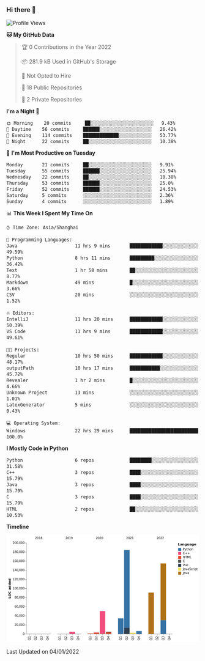 ### Hi there 👋

<!--START_SECTION:waka-->
![Profile Views](http://img.shields.io/badge/Profile%20Views-0-blue)

**🐱 My GitHub Data** 

> 🏆 0 Contributions in the Year 2022
 > 
> 📦 281.9 kB Used in GitHub's Storage 
 > 
> 🚫 Not Opted to Hire
 > 
> 📜 18 Public Repositories 
 > 
> 🔑 2 Private Repositories  
 > 
**I'm a Night 🦉** 

```text
🌞 Morning    20 commits     ██░░░░░░░░░░░░░░░░░░░░░░░   9.43% 
🌆 Daytime    56 commits     ██████░░░░░░░░░░░░░░░░░░░   26.42% 
🌃 Evening    114 commits    █████████████░░░░░░░░░░░░   53.77% 
🌙 Night      22 commits     ██░░░░░░░░░░░░░░░░░░░░░░░   10.38%

```
📅 **I'm Most Productive on Tuesday** 

```text
Monday       21 commits     ██░░░░░░░░░░░░░░░░░░░░░░░   9.91% 
Tuesday      55 commits     ██████░░░░░░░░░░░░░░░░░░░   25.94% 
Wednesday    22 commits     ██░░░░░░░░░░░░░░░░░░░░░░░   10.38% 
Thursday     53 commits     ██████░░░░░░░░░░░░░░░░░░░   25.0% 
Friday       52 commits     ██████░░░░░░░░░░░░░░░░░░░   24.53% 
Saturday     5 commits      ░░░░░░░░░░░░░░░░░░░░░░░░░   2.36% 
Sunday       4 commits      ░░░░░░░░░░░░░░░░░░░░░░░░░   1.89%

```


📊 **This Week I Spent My Time On** 

```text
⌚︎ Time Zone: Asia/Shanghai

💬 Programming Languages: 
Java                     11 hrs 9 mins       ████████████░░░░░░░░░░░░░   49.59% 
Python                   8 hrs 11 mins       █████████░░░░░░░░░░░░░░░░   36.42% 
Text                     1 hr 58 mins        ██░░░░░░░░░░░░░░░░░░░░░░░   8.77% 
Markdown                 49 mins             █░░░░░░░░░░░░░░░░░░░░░░░░   3.66% 
CSV                      20 mins             ░░░░░░░░░░░░░░░░░░░░░░░░░   1.52%

🔥 Editors: 
IntelliJ                 11 hrs 20 mins      ████████████░░░░░░░░░░░░░   50.39% 
VS Code                  11 hrs 9 mins       ████████████░░░░░░░░░░░░░   49.61%

🐱‍💻 Projects: 
Regular                  10 hrs 50 mins      ████████████░░░░░░░░░░░░░   48.17% 
outputPath               10 hrs 17 mins      ███████████░░░░░░░░░░░░░░   45.72% 
Revealer                 1 hr 2 mins         █░░░░░░░░░░░░░░░░░░░░░░░░   4.66% 
Unknown Project          13 mins             ░░░░░░░░░░░░░░░░░░░░░░░░░   1.01% 
LatexGenerator           5 mins              ░░░░░░░░░░░░░░░░░░░░░░░░░   0.43%

💻 Operating System: 
Windows                  22 hrs 29 mins      █████████████████████████   100.0%

```

**I Mostly Code in Python** 

```text
Python                   6 repos             ████████░░░░░░░░░░░░░░░░░   31.58% 
C++                      3 repos             ████░░░░░░░░░░░░░░░░░░░░░   15.79% 
Java                     3 repos             ████░░░░░░░░░░░░░░░░░░░░░   15.79% 
C                        3 repos             ████░░░░░░░░░░░░░░░░░░░░░   15.79% 
HTML                     2 repos             ██░░░░░░░░░░░░░░░░░░░░░░░   10.53%

```


**Timeline**

![Chart not found](https://raw.githubusercontent.com/SuperMaxine/SuperMaxine/main/charts/bar_graph.png) 


 Last Updated on 04/01/2022
<!--END_SECTION:waka-->

<!--
**SuperMaxine/SuperMaxine** is a ✨ _special_ ✨ repository because its `README.md` (this file) appears on your GitHub profile.

Here are some ideas to get you started:

- 🔭 I’m currently working on ...
- 🌱 I’m currently learning ...
- 👯 I’m looking to collaborate on ...
- 🤔 I’m looking for help with ...
- 💬 Ask me about ...
- 📫 How to reach me: ...
- 😄 Pronouns: ...
- ⚡ Fun fact: ...
-->

